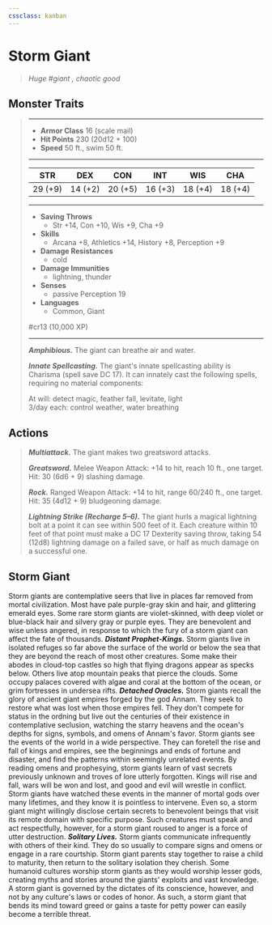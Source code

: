 ```yaml
---
cssclass: kanban
---
```


# Storm Giant
>*Huge #giant , chaotic good*
## Monster Traits
>___
>- **Armor Class** 16 (scale mail)
>- **Hit Points** 230 (20d12 + 100)
>- **Speed** 50 ft., swim 50 ft.
>___
>|STR|DEX|CON|INT|WIS|CHA|
>|:---:|:---:|:---:|:---:|:---:|:---:|
>|29 (+9)|14 (+2)|20 (+5)|16 (+3)|18 (+4)|18 (+4)|
>___
>- **Saving Throws**
>	 - Str +14, Con +10, Wis +9, Cha +9
>- **Skills**
>	 - Arcana +8, Athletics +14, History +8, Perception +9
>- **Damage Resistances**
>	 - cold
>- **Damage Immunities**
>	 - lightning, thunder
>- **Senses**
>	 - passive Perception 19
>- **Languages**
>	 - Common, Giant
>
> #cr13 (10,000 XP)
>___
>***Amphibious.*** The giant can breathe air and water.  
>
>***Innate Spellcasting.*** The giant's innate spellcasting ability is Charisma (spell save DC 17). It can innately cast the following spells, requiring no material components:  
>
>At will: detect magic, feather fall, levitate, light  
>3/day each: control weather, water breathing  
>
## Actions
>***Multiattack.*** The giant makes two greatsword attacks.  
>
>***Greatsword.*** Melee Weapon Attack: +14 to hit, reach 10 ft., one target. Hit: 30 (6d6 + 9) slashing damage.  
>
>***Rock.*** Ranged Weapon Attack: +14 to hit, range 60/240 ft., one target. Hit: 35 (4d12 + 9) bludgeoning damage.  
>
>***Lightning Strike (Recharge 5–6).*** The giant hurls a magical lightning bolt at a point it can see within 500 feet of it. Each creature within 10 feet of that point must make a DC 17 Dexterity saving throw, taking 54 (12d8) lightning damage on a failed save, or half as much damage on a successful one.
## Storm Giant
Storm giants are contemplative seers that live in places far removed from mortal civilization. Most have pale purple-gray skin and hair, and glittering emerald eyes.
Some rare storm giants are violet-skinned, with deep violet or blue-black hair and silvery gray or purple eyes. They are benevolent and wise unless angered, in response to which the fury of a storm giant can affect the fate of thousands.
***Distant Prophet-Kings.*** Storm giants live in isolated refuges so far above the surface of the world or below the sea that they are beyond the reach of most other creatures. Some make their abodes in cloud-top castles so high that flying dragons appear as specks below. Others live atop mountain peaks that pierce the clouds. Some occupy palaces covered with algae and coral at the bottom of the ocean, or grim fortresses in undersea rifts.
***Detached Oracles.*** Storm giants recall the glory of ancient giant empires forged by the god Annam. They seek to restore what was lost when those empires fell. They don't compete for status in the ordning but live out the centuries of their existence in contemplative seclusion, watching the starry heavens and the ocean's depths for signs, symbols, and omens of Annam's favor.
Storm giants see the events of the world in a wide perspective. They can foretell the rise and fall of kings and empires, see the beginnings and ends of fortune and disaster, and find the patterns within seemingly unrelated events. By reading omens and prophesying, storm giants learn of vast secrets previously unknown and troves of lore utterly forgotten.
Kings will rise and fall, wars will be won and lost, and good and evil will wrestle in conflict. Storm giants have watched these events in the manner of mortal gods over many lifetimes, and they know it is pointless to intervene. Even so, a storm giant might willingly disclose certain secrets to benevolent beings that visit its remote domain with specific purpose. Such creatures must speak and act respectfully, however, for a storm giant roused to anger is a force of utter destruction.
***Solitary Lives.*** Storm giants communicate infrequently with others of their kind. They do so usually to compare signs and omens or engage in a rare courtship. Storm giant parents stay together to raise a child to maturity, then return to the solitary isolation they cherish.
Some humanoid cultures worship storm giants as they would worship lesser gods, creating myths and stories around the giants' exploits and vast knowledge. A storm giant is governed by the dictates of its conscience, however, and not by any culture's laws or codes of honor. As such, a storm giant that bends its mind toward greed or gains a taste for petty power can easily become a terrible threat.
